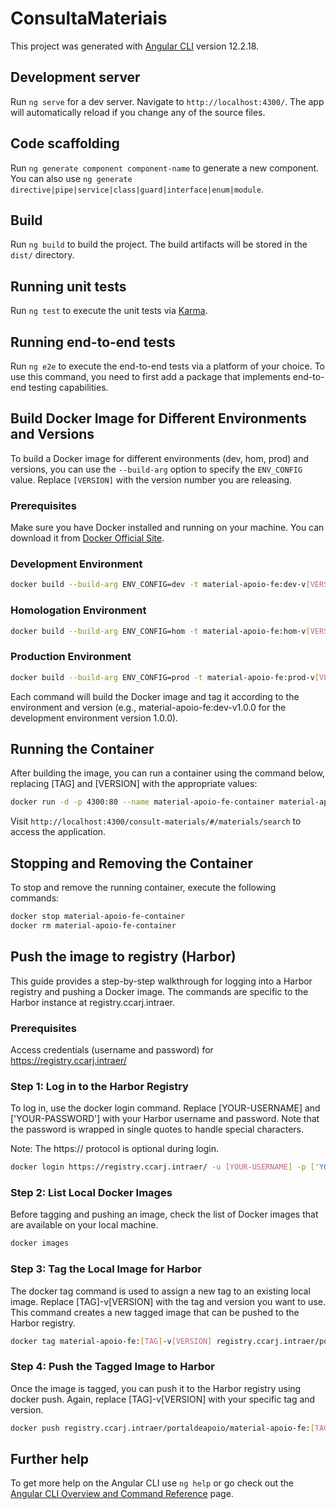 # ConsultaMateriais

This project was generated with [Angular CLI](https://github.com/angular/angular-cli) version 12.2.18.

## Development server

Run `ng serve` for a dev server. Navigate to `http://localhost:4300/`. The app will automatically reload if you change any of the source files.

## Code scaffolding

Run `ng generate component component-name` to generate a new component. You can also use `ng generate directive|pipe|service|class|guard|interface|enum|module`.

## Build

Run `ng build` to build the project. The build artifacts will be stored in the `dist/` directory.

## Running unit tests

Run `ng test` to execute the unit tests via [Karma](https://karma-runner.github.io).

## Running end-to-end tests

Run `ng e2e` to execute the end-to-end tests via a platform of your choice. To use this command, you need to first add a package that implements end-to-end testing capabilities.

## Build Docker Image for Different Environments and Versions

To build a Docker image for different environments (dev, hom, prod) and versions, you can use the `--build-arg` option to specify the `ENV_CONFIG` value. Replace `[VERSION]` with the version number you are releasing.

### Prerequisites

Make sure you have Docker installed and running on your machine. You can download it from [Docker Official Site](https://www.docker.com/products/docker-desktop).


### Development Environment

```bash
docker build --build-arg ENV_CONFIG=dev -t material-apoio-fe:dev-v[VERSION] .
```

### Homologation Environment

```bash
docker build --build-arg ENV_CONFIG=hom -t material-apoio-fe:hom-v[VERSION] .
```

### Production Environment

```bash
docker build --build-arg ENV_CONFIG=prod -t material-apoio-fe:prod-v[VERSION] .
```

Each command will build the Docker image and tag it according to the environment and version (e.g., material-apoio-fe:dev-v1.0.0 for the development environment version 1.0.0).

## Running the Container

After building the image, you can run a container using the command below, replacing [TAG] and [VERSION] with the appropriate values:

```bash
docker run -d -p 4300:80 --name material-apoio-fe-container material-apoio-fe:[TAG]-v[VERSION]
```

Visit `http://localhost:4300/consult-materials/#/materials/search` to access the application.

## Stopping and Removing the Container

To stop and remove the running container, execute the following commands:

```bash
docker stop material-apoio-fe-container
docker rm material-apoio-fe-container
```

## Push the image to registry (Harbor)

This guide provides a step-by-step walkthrough for logging into a Harbor registry and pushing a Docker image. The commands are specific to the Harbor instance at registry.ccarj.intraer.

### Prerequisites

Access credentials (username and password) for https://registry.ccarj.intraer/

### Step 1: Log in to the Harbor Registry

To log in, use the docker login command. Replace [YOUR-USERNAME] and ['YOUR-PASSWORD'] with your Harbor username and password. Note that the password is wrapped in single quotes to handle special characters.

Note: The https:// protocol is optional during login.

```bash
docker login https://registry.ccarj.intraer/ -u [YOUR-USERNAME] -p ['YOUR-PASSWORD']
```

### Step 2: List Local Docker Images

Before tagging and pushing an image, check the list of Docker images that are available on your local machine.

```bash
docker images
```

### Step 3: Tag the Local Image for Harbor

The docker tag command is used to assign a new tag to an existing local image. Replace [TAG]-v[VERSION] with the tag and version you want to use. This command creates a new tagged image that can be pushed to the Harbor registry.

```bash
docker tag material-apoio-fe:[TAG]-v[VERSION] registry.ccarj.intraer/portaldeapoio/material-apoio-fe:[TAG]-v[VERSION]
```

### Step 4: Push the Tagged Image to Harbor

Once the image is tagged, you can push it to the Harbor registry using docker push. Again, replace [TAG]-v[VERSION] with your specific tag and version.

```bash
docker push registry.ccarj.intraer/portaldeapoio/material-apoio-fe:[TAG]-v[VERSION] 
```

## Further help

To get more help on the Angular CLI use `ng help` or go check out the [Angular CLI Overview and Command Reference](https://angular.io/cli) page.
